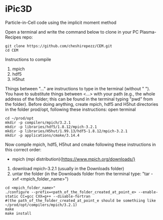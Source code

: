 # iPic3D
Particle-in-Cell code using the implicit moment method


Open a terminal and write the command below to clone in your PC Plasma-Recipes repo:

```
git clone https://github.com/cheshirepezz/CEM.git
cd CEM
```

Instructions to compile 
   1) mpich
   2) hdf5
   3) H5hut
   
Things between "..." are instructions to type in the terminal (without " "). You have to substitute things between <...> with your path (e.g., the whole address of the folder; this can be found in the terminal typing "pwd" from the folder).
Before doing anything, create mpich, hdf5 and H5hut directories in the folder prod/opt, following these instructions:
open terminal

```
cd ~/prod/opt
mkdir -p compilers/mpich/3.2.1
mkdir -p libraries/hdf5/1.8.12/mpich-3.2.1
mkdir -p libraries/H5hut/1.99.13/hdf5-1.8.12/mpich-3.2.1
mkdir -p applications/cmake/3.14.4
```

Now compile mpich, hdf5, H5hut and cmake following these instructions in this correct order:
- mpich (mpi distribution){https://www.mpich.org/downloads/}
1) download mpich-3.2.1 (usually in the Downloads folder)
2) untar the folder (in the Downloads folder from the terminal type: "tar -xvf <mpich_folder_name>")
```
cd <mpich_folder_name>"
./configure --prefix=<path_of_the_folder_created_at_point_e> --enable-static CC=gcc CXX=g++ --disable-fortran
#(the path_of_the_folder_created_at_point_e should be somethiing like ~/prod/opt/compilers/mpich/3.2.1)
make
make install
```
